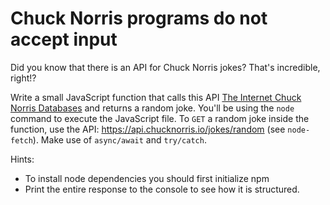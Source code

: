 # Chuck Norris programs do not accept input

Did you know that there is an API for Chuck Norris jokes? That's incredible, right!?

Write a small JavaScript function that calls this API [The Internet Chuck Norris Databases](https://api.chucknorris.io/) and returns a random joke. You'll be using the `node` command to execute the JavaScript file. To `GET` a random joke inside the function, use the API: https://api.chucknorris.io/jokes/random (see `node-fetch`). Make use of `async/await` and `try/catch`.

Hints:

- To install node dependencies you should first initialize npm
- Print the entire response to the console to see how it is structured.
